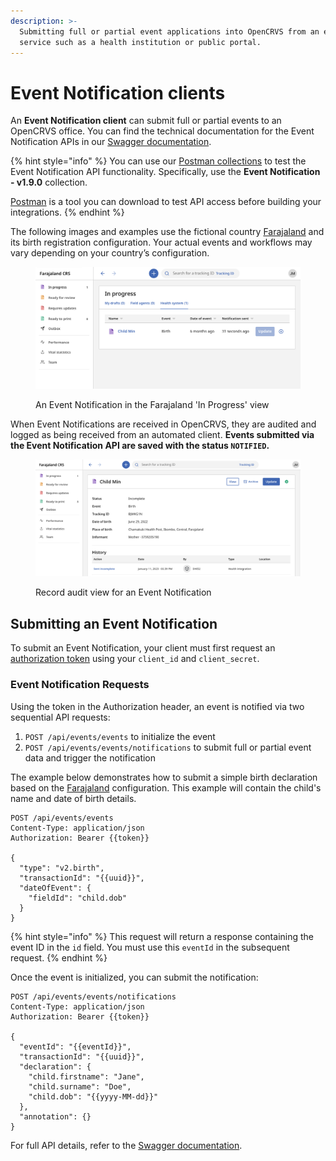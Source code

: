 ```yaml
---
description: >-
  Submitting full or partial event applications into OpenCRVS from an external
  service such as a health institution or public portal.
---
```


# Event Notification clients

An **Event Notification client** can submit full or partial events to an OpenCRVS office. You can find the technical documentation for the Event Notification APIs in our [Swagger documentation](https://api.opencrvs.org/develop/events/).

{% hint style="info" %}
You can use our [Postman collections](https://github.com/opencrvs/opencrvs-countryconfig/tree/master/postman) to test the Event Notification API functionality. Specifically, use the **Event Notification - v1.9.0** collection.

[Postman](https://www.postman.com/) is a tool you can download to test API access before building your integrations.
{% endhint %}

The following images and examples use the fictional country [Farajaland](../../default-configuration/intro-to-farajaland.md) and its birth registration configuration. Your actual events and workflows may vary depending on your country’s configuration.

<figure><img src="../../.gitbook/assets/Screenshot 2023-01-11 at 15.39.53.png" alt=""><figcaption><p>An Event Notification in the Farajaland 'In Progress' view</p></figcaption></figure>

When Event Notifications are received in OpenCRVS, they are audited and logged as being received from an automated client. **Events submitted via the Event Notification API are saved with the status `NOTIFIED`.**

<figure><img src="../../.gitbook/assets/Screenshot 2023-01-11 at 15.40.23.png" alt=""><figcaption><p>Record audit view for an Event Notification</p></figcaption></figure>

## Submitting an Event Notification

To submit an Event Notification, your client must first request an [authorization token](authenticate-a-client.md) using your `client_id` and `client_secret`.

### Event Notification Requests

Using the token in the Authorization header, an event is notified via two sequential API requests:

1. `POST /api/events/events` to initialize the event
2. `POST /api/events/events/notifications` to submit full or partial event data and trigger the notification

The example below demonstrates how to submit a simple birth declaration based on the [Farajaland](../../default-configuration/intro-to-farajaland.md) configuration. This example will contain the child's name and date of birth details.

```http
POST /api/events/events
Content-Type: application/json
Authorization: Bearer {{token}}

{
  "type": "v2.birth",
  "transactionId": "{{uuid}}",
  "dateOfEvent": {
    "fieldId": "child.dob"
  }
}
```

{% hint style="info" %}
This request will return a response containing the event ID in the `id` field. You must use this `eventId` in the subsequent request.
{% endhint %}

Once the event is initialized, you can submit the notification:

```http
POST /api/events/events/notifications
Content-Type: application/json
Authorization: Bearer {{token}}

{
  "eventId": "{{eventId}}",
  "transactionId": "{{uuid}}",
  "declaration": {
    "child.firstname": "Jane",
    "child.surname": "Doe",
    "child.dob": "{{yyyy-MM-dd}}"
  },
  "annotation": {}
}
```

For full API details, refer to the [Swagger documentation](https://api.opencrvs.org/develop/events/).
